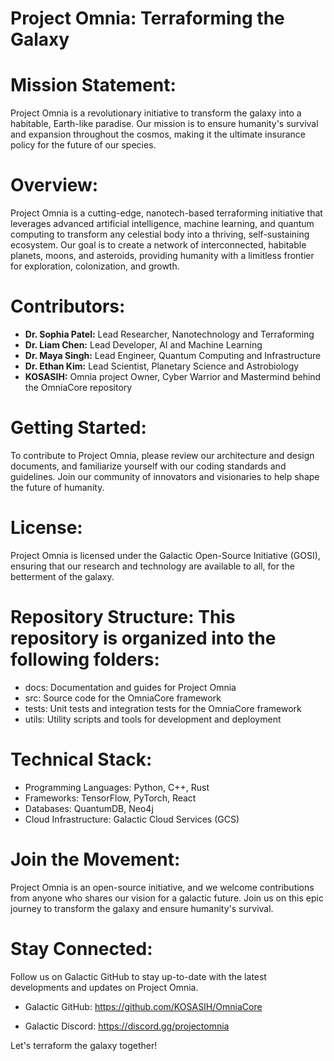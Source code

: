 # Project Omnia: Terraforming the Galaxy

# Mission Statement: 

Project Omnia is a revolutionary initiative to transform the galaxy into a habitable, Earth-like paradise. Our mission is to ensure humanity's survival and expansion throughout the cosmos, making it the ultimate insurance policy for the future of our species.

# Overview: 

Project Omnia is a cutting-edge, nanotech-based terraforming initiative that leverages advanced artificial intelligence, machine learning, and quantum computing to transform any celestial body into a thriving, self-sustaining ecosystem. Our goal is to create a network of interconnected, habitable planets, moons, and asteroids, providing humanity with a limitless frontier for exploration, colonization, and growth.

# Contributors:

- **Dr. Sophia Patel:** Lead Researcher, Nanotechnology and Terraforming
- **Dr. Liam Chen:** Lead Developer, AI and Machine Learning
- **Dr. Maya Singh:** Lead Engineer, Quantum Computing and Infrastructure
- **Dr. Ethan Kim:** Lead Scientist, Planetary Science and Astrobiology
- **KOSASIH:** Omnia project Owner, Cyber Warrior and Mastermind behind the OmniaCore repository

# Getting Started: 

To contribute to Project Omnia, please review our architecture and design documents, and familiarize yourself with our coding standards and guidelines. Join our community of innovators and visionaries to help shape the future of humanity.

# License: 

Project Omnia is licensed under the Galactic Open-Source Initiative (GOSI), ensuring that our research and technology are available to all, for the betterment of the galaxy.

# Repository Structure: This repository is organized into the following folders:

- docs: Documentation and guides for Project Omnia
- src: Source code for the OmniaCore framework
- tests: Unit tests and integration tests for the OmniaCore framework
- utils: Utility scripts and tools for development and deployment

# Technical Stack:

- Programming Languages: Python, C++, Rust
- Frameworks: TensorFlow, PyTorch, React
- Databases: QuantumDB, Neo4j
- Cloud Infrastructure: Galactic Cloud Services (GCS)

# Join the Movement: 

Project Omnia is an open-source initiative, and we welcome contributions from anyone who shares our vision for a galactic future. Join us on this epic journey to transform the galaxy and ensure humanity's survival.

# Stay Connected: 

Follow us on Galactic GitHub to stay up-to-date with the latest developments and updates on Project Omnia.

- Galactic GitHub: https://github.com/KOSASIH/OmniaCore

- Galactic Discord: https://discord.gg/projectomnia

Let's terraform the galaxy together!
